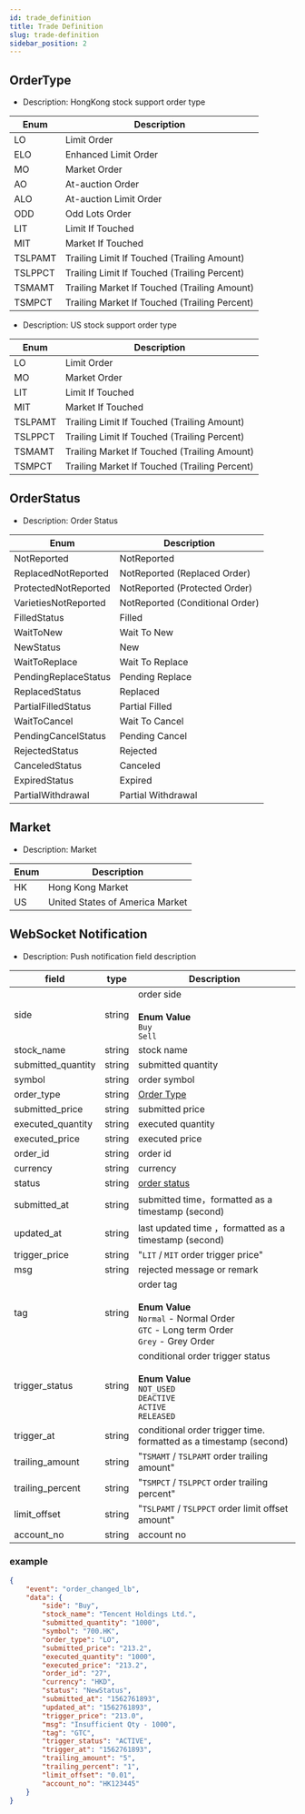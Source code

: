 ```yaml
---
id: trade_definition
title: Trade Definition
slug: trade-definition
sidebar_position: 2
---
```


## OrderType

- Description: HongKong stock support order type

| Enum    | Description                                   |
| ------- | --------------------------------------------- |
| LO      | Limit Order                                   |
| ELO     | Enhanced Limit Order                          |
| MO      | Market Order                                  |
| AO      | At-auction Order                              |
| ALO     | At-auction Limit Order                        |
| ODD     | Odd Lots Order                                |
| LIT     | Limit If Touched                              |
| MIT     | Market If Touched                             |
| TSLPAMT | Trailing Limit If Touched (Trailing Amount)   |
| TSLPPCT | Trailing Limit If Touched (Trailing Percent)  |
| TSMAMT  | Trailing Market If Touched (Trailing Amount)  |
| TSMPCT  | Trailing Market If Touched (Trailing Percent) |

- Description: US stock support order type

| Enum    | Description                                   |
| ------- | --------------------------------------------- |
| LO      | Limit Order                                   |
| MO      | Market Order                                  |
| LIT     | Limit If Touched                              |
| MIT     | Market If Touched                             |
| TSLPAMT | Trailing Limit If Touched (Trailing Amount)   |
| TSLPPCT | Trailing Limit If Touched (Trailing Percent)  |
| TSMAMT  | Trailing Market If Touched (Trailing Amount)  |
| TSMPCT  | Trailing Market If Touched (Trailing Percent) |

## OrderStatus

- Description: Order Status

| Enum                 | Description                     |
| -------------------- | ------------------------------- |
| NotReported          | NotReported                     |
| ReplacedNotReported  | NotReported (Replaced Order)    |
| ProtectedNotReported | NotReported (Protected Order)   |
| VarietiesNotReported | NotReported (Conditional Order) |
| FilledStatus         | Filled                          |
| WaitToNew            | Wait To New                     |
| NewStatus            | New                             |
| WaitToReplace        | Wait To Replace                 |
| PendingReplaceStatus | Pending Replace                 |
| ReplacedStatus       | Replaced                        |
| PartialFilledStatus  | Partial Filled                  |
| WaitToCancel         | Wait To Cancel                  |
| PendingCancelStatus  | Pending Cancel                  |
| RejectedStatus       | Rejected                        |
| CanceledStatus       | Canceled                        |
| ExpiredStatus        | Expired                         |
| PartialWithdrawal    | Partial Withdrawal              |

## Market

- Description: Market

| Enum | Description                     |
| ---- | ------------------------------- |
| HK   | Hong Kong Market                |
| US   | United States of America Market |

## WebSocket Notification

- Description: Push notification field description

| field              | type   | Description                                                                                                           |
| ------------------ | ------ | --------------------------------------------------------------------------------------------------------------------- |
| side               | string | order side<br/><br/>**Enum Value**<br/>`Buy`<br />`Sell`                                                              |
| stock_name         | string | stock name                                                                                                            |
| submitted_quantity | string | submitted quantity                                                                                                    |
| symbol             | string | order symbol                                                                                                          |
| order_type         | string | [Order Type](./trade-definition#ordertype)                                                                            |
| submitted_price    | string | submitted price                                                                                                       |
| executed_quantity  | string | executed quantity                                                                                                     |
| executed_price     | string | executed price                                                                                                        |
| order_id           | string | order id                                                                                                              |
| currency           | string | currency                                                                                                              |
| status             | string | [order status](./trade-definition#orderstatus)                                                                        |
| submitted_at       | string | submitted time，formatted as a timestamp (second)                                                                     |
| updated_at         | string | last updated time ，formatted as a timestamp (second)                                                                 |
| trigger_price      | string | "`LIT` / `MIT` order trigger price"                                                                                   |
| msg                | string | rejected message or remark                                                                                            |
| tag                | string | order tag<br/><br/>**Enum Value**<br/>`Normal` - Normal Order<br />`GTC` - Long term Order<br />`Grey` - Grey Order   |
| trigger_status     | string | conditional order trigger status<br/><br/>**Enum Value**<br/>`NOT_USED`<br />`DEACTIVE`<br />`ACTIVE`<br />`RELEASED` |
| trigger_at         | string | conditional order trigger time. formatted as a timestamp (second)                                                     |
| trailing_amount    | string | "`TSMAMT` / `TSLPAMT` order trailing amount"                                                                          |
| trailing_percent   | string | "`TSMPCT` / `TSLPPCT` order trailing percent"                                                                         |
| limit_offset       | string | "`TSLPAMT` / `TSLPPCT` order limit offset amount"                                                                     |
| account_no         | string | account no                                                                                                            |

### example

```JSON
{
	"event": "order_changed_lb",
	"data": {
		"side": "Buy",
		"stock_name": "Tencent Holdings Ltd.",
		"submitted_quantity": "1000",
		"symbol": "700.HK",
		"order_type": "LO",
		"submitted_price": "213.2",
		"executed_quantity": "1000",
		"executed_price": "213.2",
		"order_id": "27",
		"currency": "HKD",
		"status": "NewStatus",
		"submitted_at": "1562761893",
		"updated_at": "1562761893",
		"trigger_price": "213.0",
		"msg": "Insufficient Qty - 1000",
		"tag": "GTC",
		"trigger_status": "ACTIVE",
		"trigger_at": "1562761893",
		"trailing_amount": "5",
		"trailing_percent": "1",
		"limit_offset": "0.01",
		"account_no": "HK123445"
	}
}
```
